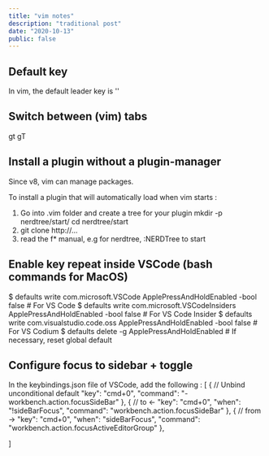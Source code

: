 ```yaml
---
title: "vim notes"
description: "traditional post"
date: "2020-10-13"
public: false
---
```


## Default <Leader> key
In vim, the default leader key is '\'

## Switch between (vim) tabs
gt 
gT

## Install a plugin without a plugin-manager

Since v8, vim can manage packages.

To install a plugin that will automatically load when vim starts :
1. Go into .vim folder and create a tree for your plugin
mkdir -p nerdtree/start/
cd nerdtree/start
2. git clone http://...
3. read the f* manual, e.g for nerdtree, :NERDTree to start

## Enable key repeat inside VSCode (bash commands for MacOS)
$ defaults write com.microsoft.VSCode ApplePressAndHoldEnabled -bool false         # For VS Code
$ defaults write com.microsoft.VSCodeInsiders ApplePressAndHoldEnabled -bool false # For VS Code Insider
$ defaults write com.visualstudio.code.oss ApplePressAndHoldEnabled -bool false    # For VS Codium
$ defaults delete -g ApplePressAndHoldEnabled                                      # If necessary, reset global default

## Configure focus to sidebar + toggle
In the keybindings.json file of VSCode, add the following :
[
    { // Unbind unconditional default
        "key": "cmd+0",
        "command": "-workbench.action.focusSideBar"
      },
      { // to ←
        "key": "cmd+0",
        "when": "!sideBarFocus",
        "command": "workbench.action.focusSideBar"
      },
      { // from →
        "key": "cmd+0",
        "when": "sideBarFocus",
        "command": "workbench.action.focusActiveEditorGroup"
      },
    
]